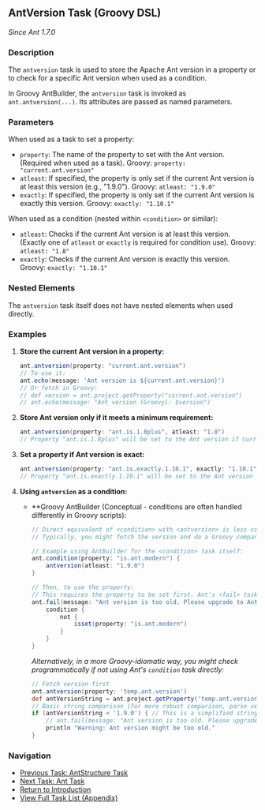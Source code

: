 ## AntVersion Task (Groovy DSL)

_Since Ant 1.7.0_

### Description

The `antversion` task is used to store the Apache Ant version in a property or to check for a specific Ant version when used as a condition.

In Groovy AntBuilder, the `antversion` task is invoked as `ant.antversion(...)`. Its attributes are passed as named parameters.

### Parameters

When used as a task to set a property:

*   `property`: The name of the property to set with the Ant version. (Required when used as a task). Groovy: `property: "current.ant.version"`
*   `atleast`: If specified, the property is only set if the current Ant version is at least this version (e.g., "1.9.0"). Groovy: `atleast: "1.9.0"`
*   `exactly`: If specified, the property is only set if the current Ant version is exactly this version. Groovy: `exactly: "1.10.1"`

When used as a condition (nested within `<condition>` or similar):

*   `atleast`: Checks if the current Ant version is at least this version. (Exactly one of `atleast` or `exactly` is required for condition use). Groovy: `atleast: "1.8"`
*   `exactly`: Checks if the current Ant version is exactly this version. Groovy: `exactly: "1.10.1"`

### Nested Elements

The `antversion` task itself does not have nested elements when used directly.

### Examples

1.  **Store the current Ant version in a property:**
    ```groovy
    ant.antversion(property: "current.ant.version")
    // To use it:
    ant.echo(message: 'Ant version is ${current.ant.version}') 
    // Or fetch in Groovy:
    // def version = ant.project.getProperty("current.ant.version")
    // ant.echo(message: "Ant version (Groovy): $version")
    ```

2.  **Store Ant version only if it meets a minimum requirement:**

    ```groovy
    ant.antversion(property: "ant.is.1.8plus", atleast: "1.8")
    // Property "ant.is.1.8plus" will be set to the Ant version if current version is >= 1.8
    ```

3.  **Set a property if Ant version is exact:**

    ```groovy
    ant.antversion(property: "ant.is.exactly.1.10.1", exactly: "1.10.1")
    // Property "ant.is.exactly.1.10.1" will be set to the Ant version if current version is 1.10.1
    ```

4.  **Using `antversion` as a condition:**

    *   **Groovy AntBuilder (Conceptual - conditions are often handled differently in Groovy scripts):
        ```groovy
        // Direct equivalent of <condition> with <antversion> is less common in pure Groovy.
        // Typically, you might fetch the version and do a Groovy comparison, or use it within an Ant <condition> task if needed.

        // Example using AntBuilder for the <condition> task itself:
        ant.condition(property: "is.ant.modern") {
            antversion(atleast: "1.9.0")
        }

        // Then, to use the property:
        // This requires the property to be set first. Ant's <fail> task can have a nested <condition>.
        ant.fail(message: "Ant version is too old. Please upgrade to Ant 1.9.0 or later.") {
            condition {
                not {
                    isset(property: "is.ant.modern")
                }
            }
        }
        ```
        *Alternatively, in a more Groovy-idiomatic way, you might check programmatically if not using Ant's `condition` task directly:* 
        ```groovy
        // Fetch version first
        ant.antversion(property: 'temp.ant.version')
        def antVersionString = ant.project.getProperty('temp.ant.version')
        // Basic string comparison (for more robust comparison, parse versions)
        if (antVersionString < '1.9.0') { // This is a simplified string comparison
            // ant.fail(message: "Ant version is too old. Please upgrade to Ant 1.9.0 or later.")
            println "Warning: Ant version might be too old."
        }
        ```

### Navigation

*   [Previous Task: AntStructure Task](AntStructure_Task_Groovy.md)
*   [Next Task: Ant Task](Ant_Task_Groovy.md)
*   [Return to Introduction](00-Introduction_Groovy_Ant_Manual.md)
*   [View Full Task List (Appendix)](Appendix_A_Ant_XML_to_Groovy_Mapping.md)
